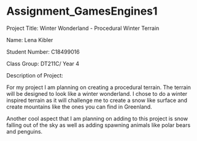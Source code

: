 # Assignment_GamesEngines1

Project Title: Winter Wonderland - Procedural Winter Terrain

Name: Lena Kibler

Student Number: C18499016

Class Group: DT211C/ Year 4

Description of Project:

For my project I am planning on creating a procedural terrain. The terrain will be designed to look like a winter wonderland.
I chose to do a winter inspired terrain as it will challenge me to create a snow like surface and create mountains like the 
ones you can find in Greenland. 

Another cool aspect that I am planning on adding to this project is snow falling out of the sky as well as adding spawning animals
like polar bears and penguins. 
